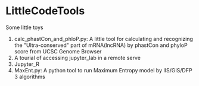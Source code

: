 # LittleCodeTools
Some little toys
1. calc_phastCon_and_phloP.py: A little tool for calculating and recognizing the "Ultra-conserved" part of mRNA(lncRNA) by phastCon and phyloP score from UCSC Genome Browser
2. A tourial of accessing jupyter_lab in a remote serve
3. Jupyter_R
4. MaxEnt.py: A python tool to run Maximum Entropy model by IIS/GIS/DFP 3 algorithms


